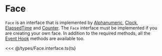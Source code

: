 # Face

`Face` is an interface that is implemented by [Alphanumeric](./alphanumeric.md), [Clock](./clock.md), [ElapsedTime](./elapsed-time.md) and [Counter](./counter.md). The `Face` interface must be implemented if you are creating your own face. In addition to the required methods, all the [Event Hook](./event-hooks.md) methods are available too.

<<< @/types/Face.interface.ts{ts}
